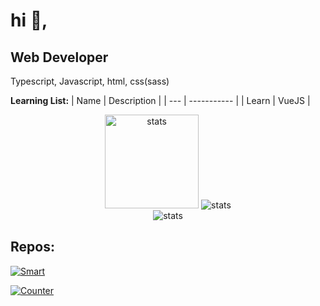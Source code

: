 # hi 👋,

## Web Developer

Typescript, Javascript, html, css(sass)

**Learning List:**
| Name      | Description |
| --- | ----------- |
| Learn      | VueJS      |

<html>
<p align="center">
<a><img src="https://github-readme-stats.vercel.app/api?username=healthpackdev&theme=dark&hide_title=true&show_icons=true" height="150px" alt="stats"/></a>
<a><img src="https://github-readme-stats.vercel.app/api/top-langs/?username=healthpackdev&hide_title=true&theme=dark&layout=compact"  alt="stats"/><br></a>
<img src="https://github-profile-trophy.vercel.app/?username=healthpackdev&theme=nord" width="%100" alt="stats" />
</p>
  
  
## Repos:
[![Smart](https://github-readme-stats.vercel.app/api/pin/?username=healthpackdev&repo=Smart&theme=dark)](https://github.com/healthpackTR/Smart)

[![Counter](https://github-readme-stats.vercel.app/api/pin/?username=healthpackdev&repo=new-year-counter&theme=dark)](https://github.com/healthpackTR/new-year-counter)
  
